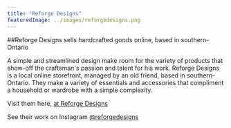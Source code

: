 ```yaml
---
title: "Reforge Designs"
featuredImage: ../images/reforgedesigns.png
---
```


##Reforge Designs sells handcrafted goods online, based in southern-Ontario

A simple and streamlined design make room for the variety of products that show-off the craftsman's passion and talent for his work. Reforge Designs is a local online storefront, managed by an old friend, based in southern-Ontario. They make a variety of essentials and accessories that compliment a household or wardrobe with a simple complexity.

Visit them here, [at Reforge Designs](https://www.reforgedesigns.ca "Reforge Designs' Homepage")

See their work on Instagram [@reforgedesigns](https://www.instagram.com/reforgedesigns/ "Reforge Designs' Instagram")